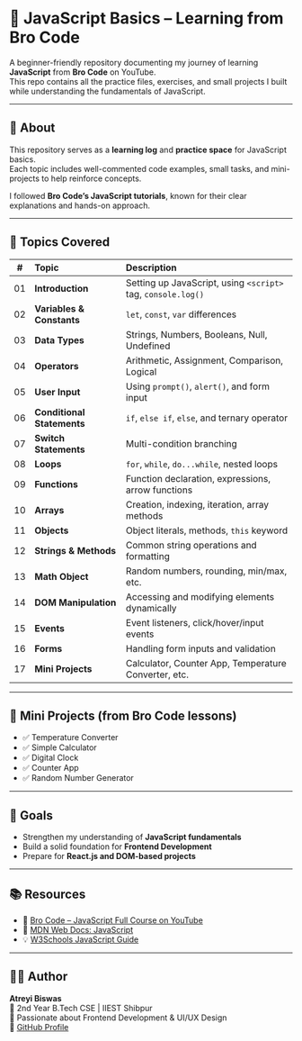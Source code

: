 # 🌟 JavaScript Basics – Learning from Bro Code

A beginner-friendly repository documenting my journey of learning **JavaScript** from **Bro Code** on YouTube.  
This repo contains all the practice files, exercises, and small projects I built while understanding the fundamentals of JavaScript.

---

## 📘 About

This repository serves as a **learning log** and **practice space** for JavaScript basics.  
Each topic includes well-commented code examples, small tasks, and mini-projects to help reinforce concepts.

I followed **Bro Code’s JavaScript tutorials**, known for their clear explanations and hands-on approach.

---

## 🧠 Topics Covered

| # | Topic | Description |
|:-:|:------|:-------------|
| 01 | **Introduction** | Setting up JavaScript, using `<script>` tag, `console.log()` |
| 02 | **Variables & Constants** | `let`, `const`, `var` differences |
| 03 | **Data Types** | Strings, Numbers, Booleans, Null, Undefined |
| 04 | **Operators** | Arithmetic, Assignment, Comparison, Logical |
| 05 | **User Input** | Using `prompt()`, `alert()`, and form input |
| 06 | **Conditional Statements** | `if`, `else if`, `else`, and ternary operator |
| 07 | **Switch Statements** | Multi-condition branching |
| 08 | **Loops** | `for`, `while`, `do...while`, nested loops |
| 09 | **Functions** | Function declaration, expressions, arrow functions |
| 10 | **Arrays** | Creation, indexing, iteration, array methods |
| 11 | **Objects** | Object literals, methods, `this` keyword |
| 12 | **Strings & Methods** | Common string operations and formatting |
| 13 | **Math Object** | Random numbers, rounding, min/max, etc. |
| 14 | **DOM Manipulation** | Accessing and modifying elements dynamically |
| 15 | **Events** | Event listeners, click/hover/input events |
| 16 | **Forms** | Handling form inputs and validation |
| 17 | **Mini Projects** | Calculator, Counter App, Temperature Converter, etc. |

---
## 🧩 Mini Projects (from Bro Code lessons)

- ✅ Temperature Converter  
- ✅ Simple Calculator  
- ✅ Digital Clock  
- ✅ Counter App  
- ✅ Random Number Generator  

---

## 🎯 Goals

- Strengthen my understanding of **JavaScript fundamentals**  
- Build a solid foundation for **Frontend Development**  
- Prepare for **React.js and DOM-based projects**

---

## 📚 Resources

- 🎥 [Bro Code – JavaScript Full Course on YouTube](https://www.youtube.com/@BroCodez)
- 📘 [MDN Web Docs: JavaScript](https://developer.mozilla.org/en-US/docs/Web/JavaScript)
- 💡 [W3Schools JavaScript Guide](https://www.w3schools.com/js/)

---

## 🧑‍💻 Author

**Atreyi Biswas**  
📍 2nd Year B.Tech CSE | IIEST Shibpur  
💼 Passionate about Frontend Development & UI/UX Design  
🔗 [GitHub Profile](https://github.com/<your-username>)


